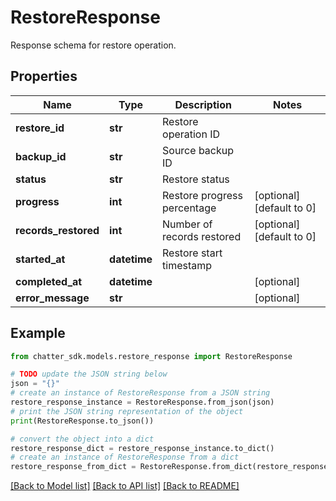 # RestoreResponse

Response schema for restore operation.

## Properties

Name | Type | Description | Notes
------------ | ------------- | ------------- | -------------
**restore_id** | **str** | Restore operation ID | 
**backup_id** | **str** | Source backup ID | 
**status** | **str** | Restore status | 
**progress** | **int** | Restore progress percentage | [optional] [default to 0]
**records_restored** | **int** | Number of records restored | [optional] [default to 0]
**started_at** | **datetime** | Restore start timestamp | 
**completed_at** | **datetime** |  | [optional] 
**error_message** | **str** |  | [optional] 

## Example

```python
from chatter_sdk.models.restore_response import RestoreResponse

# TODO update the JSON string below
json = "{}"
# create an instance of RestoreResponse from a JSON string
restore_response_instance = RestoreResponse.from_json(json)
# print the JSON string representation of the object
print(RestoreResponse.to_json())

# convert the object into a dict
restore_response_dict = restore_response_instance.to_dict()
# create an instance of RestoreResponse from a dict
restore_response_from_dict = RestoreResponse.from_dict(restore_response_dict)
```
[[Back to Model list]](../README.md#documentation-for-models) [[Back to API list]](../README.md#documentation-for-api-endpoints) [[Back to README]](../README.md)


